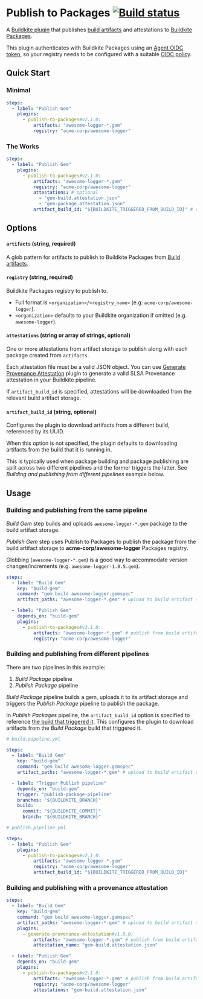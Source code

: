 # Publish to Packages [![Build status](https://badge.buildkite.com/8dff045aea2a2227a4387e77941af1177230066dc459982c67.svg)](https://buildkite.com/buildkite/plugins-publish-to-packages)

A [Buildkite plugin](https://buildkite.com/docs/agent/v3/plugins) that publishes [build artifacts](https://buildkite.com/docs/pipelines/artifacts) and attestations to [Buildkite Packages](https://buildkite.com/packages).

This plugin authenticates with Buildkite Packages using an [Agent OIDC token](https://buildkite.com/docs/agent/v3/cli-oidc), so your registry needs to be configured with a suitable [OIDC policy](https://buildkite.com/docs/packages/security/oidc#define-an-oidc-policy-for-a-registry).

## Quick Start

### Minimal

```yaml
steps:
  - label: "Publish Gem"
    plugins:
      - publish-to-packages#v2.1.0:
          artifacts: "awesome-logger-*.gem"
          registry: "acme-corp/awesome-logger"
```

### The Works

```yaml
steps:
  - label: "Publish Gem"
    plugins:
      - publish-to-packages#v2.1.0:
          artifacts: "awesome-logger-*.gem"
          registry: "acme-corp/awesome-logger"
          attestations: # optional
            - "gem-build.attestation.json"
            - "gem-package.attestation.json"
          artifact_build_id: "${BUILDKITE_TRIGGERED_FROM_BUILD_ID}" # optional
```

## Options

#### `artifacts` (string, required)

A glob pattern for artifacts to publish to Buildkite Packages from [Build artifacts](https://buildkite.com/docs/pipelines/artifacts).

#### `registry` (string, required)

Buildkite Packages registry to publish to.

- Full format is `<organization>/<registry_name>` (e.g. `acme-corp/awesome-logger`).
- `<organization>` defaults to your Buildkite organization if omitted (e.g. `awesome-logger`).

#### `attestations` (string or array of strings, optional)

One or more attestations from artifact storage to publish along with each package created from `artifacts`.

Each attestation file must be a valid JSON object. You can use [Generate Provenance Attestation](https://github.com/buildkite-plugins/generate-provenance-attestation-buildkite-plugin) plugin to generate a valid SLSA Provenance attestation in your Buildkite pipeline.

If `artifact_build_id` is specified, attestations will be downloaded from the relevant build artifact storage.

#### `artifact_build_id` (string, optional)

Configures the plugin to download artifacts from a different build, referenced by its UUID.

When this option is not specified, the plugin defaults to downloading artifacts from the build that it is running in.

This is typically used when package building and package publishing are split across two different pipelines and the former triggers the latter. See _Building and publishing from different pipelines_ example below.

## Usage

### Building and publishing from the same pipeline

_Build Gem_ step builds and uploads `awesome-logger-*.gem` package to the build artifact storage.

_Publish Gem_ step uses Publish to Packages to publish the package from the build artifact storage to **acme-corp/awesome-logger** Packages registry.

Globbing (`awesome-logger-*.gem`) is a good way to accommodate version changes/increments (e.g. `awesome-logger-1.0.5.gem`).

```yaml
steps:
  - label: "Build Gem"
    key: "build-gem"
    command: "gem build awesome-logger.gemspec"
    artifact_paths: "awesome-logger-*.gem" # upload to build artifact storage

  - label: "Publish Gem"
    depends_on: "build-gem"
    plugins:
      - publish-to-packages#v2.1.0:
          artifacts: "awesome-logger-*.gem" # publish from build artifact storage
          registry: "acme-corp/awesome-logger"
```

### Building and publishing from different pipelines

There are two pipelines in this example:

1. _Build Package_ pipeline
2. _Publish Package_ pipeline

_Build Package_ pipeline builds a gem, uploads it to its artifact storage and triggers the _Publish Package_ pipeline to publish the package.

In _Publish Packages_ pipeline, the `artifact_build_id` option is specified to reference [the build that triggered it](https://buildkite.com/docs/pipelines/environment-variables#BUILDKITE_TRIGGERED_FROM_BUILD_ID). This configures the plugin to download artifacts from the _Build Package_ build that triggered it.

```yaml
# build.pipeline.yml

steps:
  - label: "Build Gem"
    key: "build-gem"
    command: "gem build awesome-logger.gemspec"
    artifact_paths: "awesome-logger-*.gem" # upload to build artifact storage

  - label: "Trigger Publish pipeline"
    depends_on: "build-gem"
    trigger: "publish-package-pipeline"
    branches: "${BUILDKITE_BRANCH}"
    build:
      commit: "${BUILDKITE_COMMIT}"
      branch: "${BUILDKITE_BRANCH}"
```

```yaml
# publish.pipeline.yml

steps:
  - label: "Publish Gem"
    plugins:
      - publish-to-packages#v2.1.0:
          artifacts: "awesome-logger-*.gem"
          registry: "acme-corp/awesome-logger"
          artifact_build_id: "${BUILDKITE_TRIGGERED_FROM_BUILD_ID}"
```

### Building and publishing with a provenance attestation

```yaml
steps:
  - label: "Build Gem"
    key: "build-gem"
    command: "gem build awesome-logger.gemspec"
    artifact_paths: "awesome-logger-*.gem" # upload to build artifact storage
    plugins:
      - generate-provenance-attestation#v1.0.0:
          artifacts: "awesome-logger-*.gem" # publish from build artifact storage
          attestation_name: "gem-build.attestation.json"

  - label: "Publish Gem"
    depends_on: "build-gem"
    plugins:
      - publish-to-packages#v2.1.0:
          artifacts: "awesome-logger-*.gem" # publish from build artifact storage
          registry: "acme-corp/awesome-logger"
          attestations: "gem-build.attestation.json"
```
